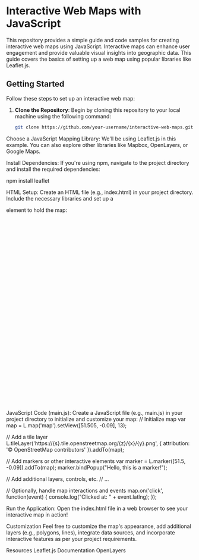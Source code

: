 

# Interactive Web Maps with JavaScript


This repository provides a simple guide and code samples for creating interactive web maps using JavaScript. Interactive maps can enhance user engagement and provide valuable visual insights into geographic data. This guide covers the basics of setting up a web map using popular libraries like Leaflet.js.

## Getting Started

Follow these steps to set up an interactive web map:

1. **Clone the Repository**: Begin by cloning this repository to your local machine using the following command:

   ```bash
   git clone https://github.com/your-username/interactive-web-maps.git
    ```
Choose a JavaScript Mapping Library: We'll be using Leaflet.js in this example. You can also explore other libraries like Mapbox, OpenLayers, or Google Maps.

Install Dependencies: If you're using npm, navigate to the project directory and install the required dependencies:

npm install leaflet

HTML Setup: Create an HTML file (e.g., index.html) in your project directory. Include the necessary libraries and set up a <div> element to hold the map:
<!DOCTYPE html>
<html>
<head>
    <title>Interactive Web Map</title>
    <link rel="stylesheet" href="path-to/leaflet.css">
    <script src="path-to/leaflet.js"></script>
</head>
<body>
    <div id="map" style="width: 100%; height: 500px;"></div>
    <script src="main.js"></script>
</body>
</html>

JavaScript Code (main.js): Create a JavaScript file (e.g., main.js) in your project directory to initialize and customize your map:
// Initialize map
var map = L.map('map').setView([51.505, -0.09], 13);

// Add a tile layer
L.tileLayer('https://{s}.tile.openstreetmap.org/{z}/{x}/{y}.png', {
    attribution: '© OpenStreetMap contributors'
}).addTo(map);

// Add markers or other interactive elements
var marker = L.marker([51.5, -0.09]).addTo(map);
marker.bindPopup("Hello, this is a marker!");

// Add additional layers, controls, etc.
// ...

// Optionally, handle map interactions and events
map.on('click', function(event) {
    console.log("Clicked at: " + event.latlng);
});

Run the Application: Open the index.html file in a web browser to see your interactive map in action!

Customization
Feel free to customize the map's appearance, add additional layers (e.g., polygons, lines), integrate data sources, and incorporate interactive features as per your project requirements.

Resources
Leaflet.js Documentation
OpenLayers

